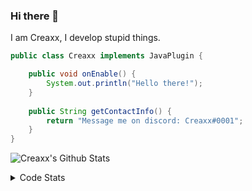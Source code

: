 ### Hi there 👋

I am Creaxx, I develop stupid things. 

```java
public class Creaxx implements JavaPlugin {

    public void onEnable() {
        System.out.println("Hello there!");
    }
    
    public String getContactInfo() {
        return "Message me on discord: Creaxx#0001";
    }
}
```

![Creaxx's Github Stats](https://github-readme-stats.vercel.app/api?username=CreaxxOG&show_icons=true&theme=dark&count_private=true)

<details>
  <summary>Code Stats</summary>

<!--START_SECTION:waka-->
![Code Time](http://img.shields.io/badge/Code%20Time-1%2C434%20hrs%2021%20mins-blue)

![Lines of code](https://img.shields.io/badge/From%20Hello%20World%20I%27ve%20Written-788.6%20thousand%20lines%20of%20code-blue)

**🐱 My GitHub Data** 

> 📦 104.4 kB Used in GitHub's Storage 
 > 
> 🏆 2,746 Contributions in the Year 2023
 > 
> 🚫 Not Opted to Hire
 > 
> 📜 4 Public Repositories 
 > 
> 🔑 3 Private Repositories 
 > 
**I'm a Night 🦉** 

```text
🌞 Morning                459 commits         ██░░░░░░░░░░░░░░░░░░░░░░░   07.03 % 
🌆 Daytime                2714 commits        ██████████░░░░░░░░░░░░░░░   41.57 % 
🌃 Evening                3197 commits        ████████████░░░░░░░░░░░░░   48.97 % 
🌙 Night                  158 commits         █░░░░░░░░░░░░░░░░░░░░░░░░   02.42 % 
```
📅 **I'm Most Productive on Saturday** 

```text
Monday                   814 commits         ███░░░░░░░░░░░░░░░░░░░░░░   12.47 % 
Tuesday                  905 commits         ███░░░░░░░░░░░░░░░░░░░░░░   13.86 % 
Wednesday                953 commits         ████░░░░░░░░░░░░░░░░░░░░░   14.60 % 
Thursday                 1026 commits        ████░░░░░░░░░░░░░░░░░░░░░   15.72 % 
Friday                   628 commits         ██░░░░░░░░░░░░░░░░░░░░░░░   09.62 % 
Saturday                 1101 commits        ████░░░░░░░░░░░░░░░░░░░░░   16.87 % 
Sunday                   1101 commits        ████░░░░░░░░░░░░░░░░░░░░░   16.87 % 
```


📊 **This Week I Spent My Time On** 

```text
💬 Programming Languages: 
Java                     8 hrs 23 mins       ███████████████████░░░░░░   76.32 % 
Kotlin                   1 hr 47 mins        ████░░░░░░░░░░░░░░░░░░░░░   16.25 % 
XML                      48 mins             ██░░░░░░░░░░░░░░░░░░░░░░░   07.37 % 
YAML                     0 secs              ░░░░░░░░░░░░░░░░░░░░░░░░░   00.03 % 
GitIgnore file           0 secs              ░░░░░░░░░░░░░░░░░░░░░░░░░   00.02 % 

🔥 Editors: 
IntelliJ                 10 hrs 59 mins      █████████████████████████   100.00 % 
```

**I Mostly Code in Java** 

```text
Java                     59 repos            ███████████████████░░░░░░   75.64 % 
Kotlin                   10 repos            ███░░░░░░░░░░░░░░░░░░░░░░   12.82 % 
TypeScript               4 repos             █░░░░░░░░░░░░░░░░░░░░░░░░   05.13 % 
CSS                      2 repos             █░░░░░░░░░░░░░░░░░░░░░░░░   02.56 % 
EJS                      1 repo              ░░░░░░░░░░░░░░░░░░░░░░░░░   01.28 % 
```




 Last Updated on 14/08/2023 12:34:32 UTC
<!--END_SECTION:waka-->
</details>
